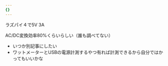 ```yaml
---
{}
---
```

  

ラズパイ４で5V 3A

AC/DC変換効率80%くらいらしい（誰も調べてない）

- いつか別記事にしたい  
- ワットメーターとUSBの電源計測するやつ有れば計測できるから自分ではかってもいいかな